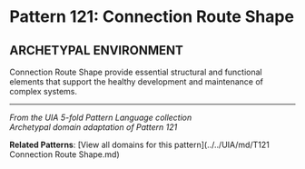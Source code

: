 # Pattern 121: Connection Route Shape

## ARCHETYPAL ENVIRONMENT

Connection Route Shape provide essential structural and functional elements that support the healthy development and maintenance of complex systems.

---

*From the UIA 5-fold Pattern Language collection*  
*Archetypal domain adaptation of Pattern 121*

**Related Patterns**: [View all domains for this pattern](../../UIA/md/T121 Connection Route Shape.md)